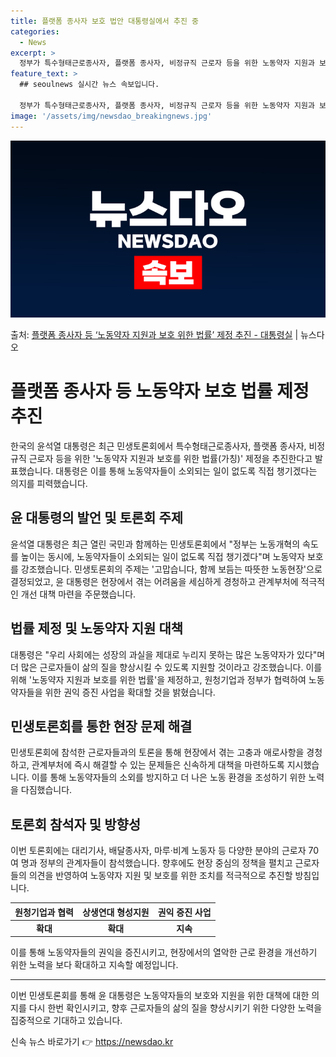 ```yaml
---
title: 플랫폼 종사자 보호 법안 대통령실에서 추진 중
categories:
  - News
excerpt: >
  정부가 특수형태근로종사자, 플랫폼 종사자, 비정규직 근로자 등을 위한 노동약자 지원과 보호를 위한 법률(가칭…
feature_text: >
  ## seoulnews 실시간 뉴스 속보입니다.

  정부가 특수형태근로종사자, 플랫폼 종사자, 비정규직 근로자 등을 위한 노동약자 지원과 보호를 위한 법률(가칭…
image: '/assets/img/newsdao_breakingnews.jpg'
---
```


![뉴스다오 속보](/assets/img/newsdao_breakingnews.jpg)

<p>출처: <a href="https://newsdao.kr/3812" rel="dofollow">플랫폼 종사자 등 ‘노동약자 지원과 보호 위한 법률’ 제정 추진 - 대통령실</a> | 뉴스다오</p>

<h1 data-ke-size="size26">플랫폼 종사자 등 노동약자 보호 법률 제정 추진</h1>
<p data-ke-size="size16">한국의 윤석열 대통령은 최근 민생토론회에서 특수형태근로종사자, 플랫폼 종사자, 비정규직 근로자 등을 위한 '노동약자 지원과 보호를 위한 법률(가칭)' 제정을 추진한다고 발표했습니다. 대통령은 이를 통해 노동약자들이 소외되는 일이 없도록 직접 챙기겠다는 의지를 피력했습니다.</p>

<h2 data-ke-size="size22">윤 대통령의 발언 및 토론회 주제</h2>
<p data-ke-size="size16">윤석열 대통령은 최근 열린 국민과 함께하는 민생토론회에서 "정부는 노동개혁의 속도를 높이는 동시에, 노동약자들이 소외되는 일이 없도록 직접 챙기겠다"며 노동약자 보호를 강조했습니다. 민생토론회의 주제는 '고맙습니다, 함께 보듬는 따뜻한 노동현장'으로 결정되었고, 윤 대통령은 현장에서 겪는 어려움을 세심하게 경청하고 관계부처에 적극적인 개선 대책 마련을 주문했습니다.</p>

<h2 data-ke-size="size22">법률 제정 및 노동약자 지원 대책</h2>
<p data-ke-size="size16">대통령은 "우리 사회에는 성장의 과실을 제대로 누리지 못하는 많은 노동약자가 있다"며 더 많은 근로자들이 삶의 질을 향상시킬 수 있도록 지원할 것이라고 강조했습니다. 이를 위해 '노동약자 지원과 보호를 위한 법률'을 제정하고, 원청기업과 정부가 협력하여 노동약자들을 위한 권익 증진 사업을 확대할 것을 밝혔습니다.</p>

<h2 data-ke-size="size22">민생토론회를 통한 현장 문제 해결</h2>
<p data-ke-size="size16">민생토론회에 참석한 근로자들과의 토론을 통해 현장에서 겪는 고충과 애로사항을 경청하고, 관계부처에 즉시 해결할 수 있는 문제들은 신속하게 대책을 마련하도록 지시했습니다. 이를 통해 노동약자들의 소외를 방지하고 더 나은 노동 환경을 조성하기 위한 노력을 다짐했습니다.</p>

<h2 data-ke-size="size22">토론회 참석자 및 방향성</h2>
<p data-ke-size="size16">이번 토론회에는 대리기사, 배달종사자, 마루·비계 노동자 등 다양한 분야의 근로자 70여 명과 정부의 관계자들이 참석했습니다. 향후에도 현장 중심의 정책을 펼치고 근로자들의 의견을 반영하여 노동약자 지원 및 보호를 위한 조치를 적극적으로 추진할 방침입니다.</p>

<table>
<thead>
<tr>
<th>원청기업과 협력</th>
<th>상생연대 형성지원</th>
<th>권익 증진 사업</th>
</tr>
</thead>
<tbody>
<tr>
<td style="text-align: center; height: 17px;"><b>확대</b></td>
<td style="text-align: center; height: 17px;"><b>확대</b></td>
<td style="text-align: center; height: 17px;"><b>지속</b></td>
</tr>
</tbody>
</table>
<p data-ke-size="size16">이를 통해 노동약자들의 권익을 증진시키고, 현장에서의 열악한 근로 환경을 개선하기 위한 노력을 보다 확대하고 지속할 예정입니다.</p>
<hr>
<p data-ke-size="size16">이번 민생토론회를 통해 윤 대통령은 노동약자들의 보호와 지원을 위한 대책에 대한 의지를 다시 한번 확인시키고, 향후 근로자들의 삶의 질을 향상시키기 위한 다양한 노력을 집중적으로 기대하고 있습니다.</p> 

신속 뉴스 바로가기 👉 <a href="https://newsdao.kr" rel="dofollow">https://newsdao.kr</a>


